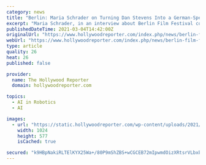 ```yaml
---
category: news
title: "Berlin: Maria Schrader on Turning Dan Stevens Into a German-Speaking Love Robot in 'I'm Your Man'"
excerpt: "Maria Schrader, in an interview about Berlin Film Festival competition entry 'I'm Your Man,' discusses turning Dan Stevens into a German-speaking love robot."
publishedDateTime: 2021-03-04T14:42:00Z
originalUrl: "https://www.hollywoodreporter.com/index.php/news/berlin-film-festival-maria-schrader-interview-dan-stevens"
webUrl: "https://www.hollywoodreporter.com/index.php/news/berlin-film-festival-maria-schrader-interview-dan-stevens"
type: article
quality: 26
heat: 26
published: false

provider:
  name: The Hollywood Reporter
  domain: hollywoodreporter.com

topics:
  - AI in Robotics
  - AI

images:
  - url: "https://static.hollywoodreporter.com/wp-content/uploads/2021/02/Im-Your-Man-and-inset-of-Maria-Schrader-Publicity-H-2021-1614095181-1024x577.jpg"
    width: 1024
    height: 577
    isCached: true

secured: "k9HBpNakiRLTElKYX25Wa+/80P9mShZBS+wCGCEB72mIpwmdOizXRtsrVLbxbV3/OHM5RcGViLPCv7TUYdyAr6xuqL+uJqhJE1GMyLrKc3M5vAwFEBDHxE2Nbn7XBb4FrECOv4vBJ8h9ipTQNsEkhqcB4d4XhF36IyQwlsRtL/uJzma7Q16QrkaT1UoBSdJWpgGrtDDOUhaPtaWcMfTmzRIxlg8XSXBWHxDaZsB9FjS+T9YQdKJw4Cx5fED3ToKZu0Nk3X0mp356FYquFpI6mN61nOu891AsT3djF/YQlqyGdS/iIdLicos6KzUi036Br/6oQaW3fVgz7Psuy3nw5tNOWpudN50w1lFbL1wJZWQ=;8vmSIMgI9LpLLP/qRFNUtQ=="
---
```


